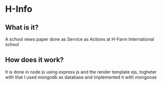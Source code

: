 # H-Info

<h2>What is it?</h2>
A school news paper done as Service as Actions at H-Farm International school

<br>

<h2>How does it work?</h2>
It is done in node js using express js and the render template ejs, togheter with that I used mongodb as database and implemented it with mongoose
